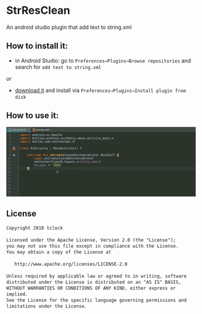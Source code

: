 # StrResClean
An android studio plugin that add text to string.xml

## How to install it:

 - in Android Studio: go to `Preferences→Plugins→Browse repositories` and search for `add text to string.xml`

 _or_

 - [download it](http://plugins.jetbrains.com/plugin/11400) and install via `Preferences→Plugins→Install plugin from disk`

## How to use it:
![pd](imgs/v.gif)

## License

```
Copyright 2018 tclock

Licensed under the Apache License, Version 2.0 (the "License");
you may not use this file except in compliance with the License.
You may obtain a copy of the License at

   http://www.apache.org/licenses/LICENSE-2.0

Unless required by applicable law or agreed to in writing, software
distributed under the License is distributed on an "AS IS" BASIS,
WITHOUT WARRANTIES OR CONDITIONS OF ANY KIND, either express or implied.
See the License for the specific language governing permissions and
limitations under the License.
```
